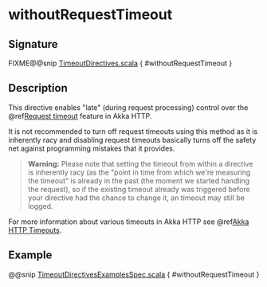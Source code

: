 <a id="withoutrequesttimeout"></a>
# withoutRequestTimeout

## Signature

FIXME@@snip [TimeoutDirectives.scala](../../../../../../../../../akka-http/src/main/scala/akka/http/scaladsl/server/directives/TimeoutDirectives.scala) { #withoutRequestTimeout }

## Description

This directive enables "late" (during request processing) control over the @ref[Request timeout](../../../common/timeouts.md#request-timeout-scala) feature in Akka HTTP.

It is not recommended to turn off request timeouts using this method as it is inherently racy and disabling request timeouts
basically turns off the safety net against programming mistakes that it provides.

> **Warning:**
Please note that setting the timeout from within a directive is inherently racy (as the "point in time from which
we're measuring the timeout" is already in the past (the moment we started handling the request), so if the existing
timeout already was triggered before your directive had the chance to change it, an timeout may still be logged.

For more information about various timeouts in Akka HTTP see @ref[Akka HTTP Timeouts](../../../common/timeouts.md#http-timeouts-scala).

## Example

@@snip [TimeoutDirectivesExamplesSpec.scala](../../../../../../../test/scala/docs/http/scaladsl/server/directives/TimeoutDirectivesExamplesSpec.scala) { #withoutRequestTimeout }
